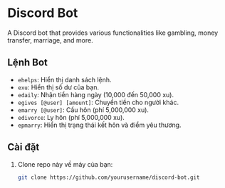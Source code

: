 # Discord Bot

A Discord bot that provides various functionalities like gambling, money transfer, marriage, and more.

## Lệnh Bot

- `ehelps`: Hiển thị danh sách lệnh.
- `exu`: Hiển thị số dư của bạn.
- `edaily`: Nhận tiền hàng ngày (10,000 đến 50,000 xu).
- `egives [@user] [amount]`: Chuyển tiền cho người khác.
- `emarry [@user]`: Cầu hôn (phí 5,000,000 xu).
- `edivorce`: Ly hôn (phí 5,000,000 xu).
- `epmarry`: Hiển thị trạng thái kết hôn và điểm yêu thương.

## Cài đặt

1. Clone repo này về máy của bạn:
   ```bash
   git clone https://github.com/yourusername/discord-bot.git
